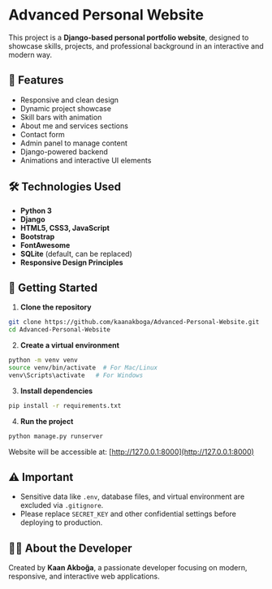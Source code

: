# Advanced Personal Website

This project is a **Django-based personal portfolio website**, designed to showcase skills, projects, and professional background in an interactive and modern way.

## 🌟 Features

- Responsive and clean design
- Dynamic project showcase
- Skill bars with animation
- About me and services sections
- Contact form
- Admin panel to manage content
- Django-powered backend
- Animations and interactive UI elements

## 🛠️ Technologies Used

- **Python 3**
- **Django**
- **HTML5, CSS3, JavaScript**
- **Bootstrap**
- **FontAwesome**
- **SQLite** (default, can be replaced)
- **Responsive Design Principles**

## 🚀 Getting Started

1. **Clone the repository**
```bash
git clone https://github.com/kaanakboga/Advanced-Personal-Website.git
cd Advanced-Personal-Website
```

2. **Create a virtual environment**
```bash
python -m venv venv
source venv/bin/activate  # For Mac/Linux
venv\Scripts\activate   # For Windows
```

3. **Install dependencies**
```bash
pip install -r requirements.txt
```

4. **Run the project**
```bash
python manage.py runserver
```

Website will be accessible at: [http://127.0.0.1:8000](http://127.0.0.1:8000)

## ⚠️ Important

- Sensitive data like `.env`, database files, and virtual environment are excluded via `.gitignore`.
- Please replace `SECRET_KEY` and other confidential settings before deploying to production.

## 👨‍💻 About the Developer

Created by **Kaan Akboğa**, a passionate developer focusing on modern, responsive, and interactive web applications.
